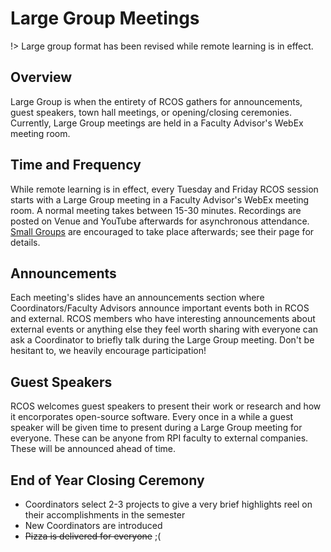# Large Group Meetings

!> Large group format has been revised while remote learning is in effect.

## Overview
Large Group is when the entirety of RCOS gathers for announcements, guest speakers, town hall meetings, or opening/closing ceremonies. Currently, Large Group meetings are held in a Faculty Advisor's WebEx meeting room.


## Time and Frequency
While remote learning is in effect, every Tuesday and Friday RCOS session starts with a Large Group meeting in a Faculty Advisor's WebEx meeting room. A normal meeting takes between 15-30 minutes. Recordings are posted on Venue and YouTube afterwards for asynchronous attendance. [Small Groups](meetings/small_group_meetings) are encouraged to take place afterwards; see their page for details.

## Announcements
Each meeting's slides have an announcements section where Coordinators/Faculty Advisors announce important events both in RCOS and external. RCOS members who have interesting announcements about external events or anything else they feel worth sharing with everyone can ask a Coordinator to briefly talk during the Large Group meeting. Don't be hesitant to, we heavily encourage participation!

## Guest Speakers
RCOS welcomes guest speakers to present their work or research and how it encorporates open-source software. Every once in a while a guest speaker will be given time to present during a Large Group meeting for everyone. These can be anyone from RPI faculty to external companies. These will be announced ahead of time.

## End of Year Closing Ceremony
- Coordinators select 2-3 projects to give a very brief highlights reel on their accomplishments in the semester
- New Coordinators are introduced
- ~~Pizza is delivered for everyone~~ ;(

<!-- IN PERSON FORMAT BELOW -->
<!-- ## Overview
- What are Large Group meetings?
- Where / when do we meet?

## Frequency

During the first two weeks of the semester, Large Group occurs every Tuesday and Friday to get new community members acquainted with RCOS and to inform existing members on changes in structure and mentorship.

Once all community members are assigned to a small group, Large Group will only occur on one or two Fridays per month. All other Fridays are reserved for workshops on open-source technologies hosted by the RCOS community.

Large group will also occur on the last Friday of the semester for our closing ceremony. 

## Announcements
Meetings begin with announcements. It's an opportunity for the Coordinators to introduce the meeting's speakers & presentations. Any RCOS member is welcome to make an annoucement at the beginning of a meeting (in fact, it's encouraged!).

## Lightning Talks and Sick Picks
  - Lightning Talks are brief talks on anything related to open source.
  - Sick Picks are opportunities to share some open-source technology you have been using.
  - Both Lightning Talks and Sick Picks must contain only 1 slide and may not go over 2 minutes.

## Guest Speakers
RCOS welcomes guest speakers to present their work or research and how it encorporates open-source software.
- TODO - add list of past guest speakers
- TODO - add a link to contact page (i.e. `If you're interesting in being a guest speaker, please contact xyz@rcos.io`)

## Closing Ceremony
> TODO: expand upon this

- Graduating seniors are honored with a group photo and a token of our appreciation :)
- Students going on co-op, internship, or study abroad also honored with group photo
- New Coordinators are introduced -->
